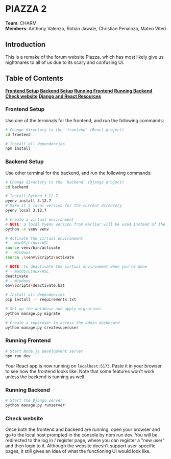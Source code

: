 # PIAZZA 2
**Team**: CHARM    
**Members**: Anthony Valenzo, Rohan Jawale, Christian Penaloza, Mateo Viteri

## Introduction
This is a remake of the forum website Piazza, which has most likely give us nightmares to all of us due to its scary and confusing UI.
## Table of Contents
**[Frontend Setup](#frontend-setup)**
**[Backend Setup](#backend-setup)**
**[Running Frontend](#running-frontend)**
**[Running Backend](#running-backend)**
**[Check website](#check-website)**
**[Django and React Resources](#django-and-react-resources)**



### Frontend Setup
Use one of the terminals for the frontend, and run the following commands:

```bash
# Change directory to the `frontend` (React project)
cd frontend

# Install all dependencies
npm install
```

### Backend Setup
Use other terminal for the backend, and run the following commands:

```bash
# Change directory to the `backend` (Django project)
cd backend

# Install Python 3.12.7
pyenv install 3.12.7
# Make it a local version for the current directory
pyenv local 3.12.7

# Create a virtual environment
# NOTE: a local Pyenv version from earlier will be used instead of the system one
python -m venv venv

# Activate the virtual environment
# - macOS/Linux/WSL
source venv/bin/activate
# - Windows
source .\venv\Scripts\activate

# NOTE: to deactivate the virtual environment when you're done
# - macOS/Linux/WSL
deactivate
# - Windows
env\Scripts\deactivate.bat

# Install all dependencies
pip install -r requirements.txt

# Set up the database and apply migrations
python manage.py migrate

# Create a superuser to access the admin dashboard
python manage.py createsuperuser
```

### Running Frontend
```bash
# Start Node.js development server
npm run dev
```
Your React app is now running on `localhost:5173`. Paste it in your browser to see how the frontend looks like. Note that some features won't work unless the backend is running as well.

### Running Backend
```bash
# Start the Django server
python manage.py runserver
```
### Check website
Once both the frontend and backend are running, open your browser and go to the local host prompted in the console by npm run dev. You will be redirected to the log in / register page, where you can register a "new user" and then login to it. Although the website doesn't support user-specific pages, it still gives an idea of what the functioning UI would look like.
